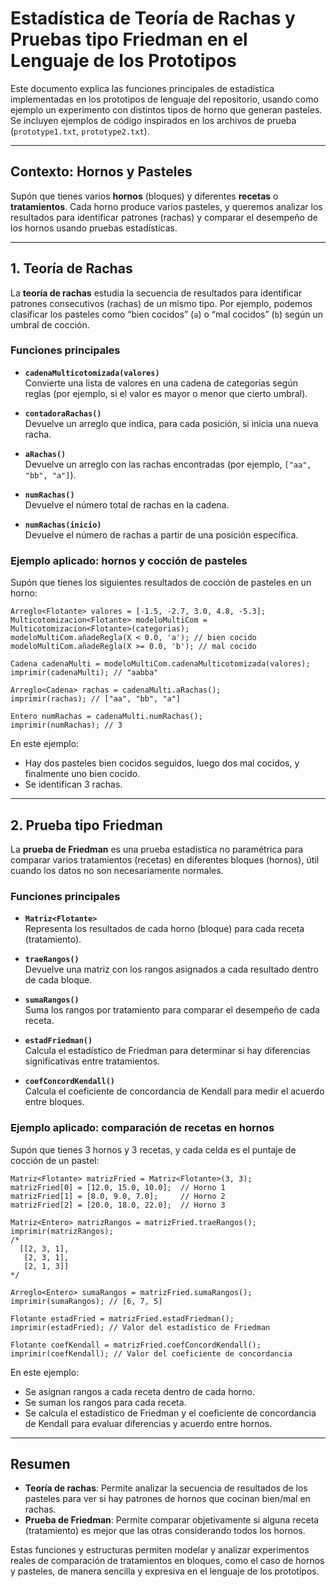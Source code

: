 # Estadística de Teoría de Rachas y Pruebas tipo Friedman en el Lenguaje de los Prototipos

Este documento explica las funciones principales de estadística implementadas en los prototipos de lenguaje del repositorio, usando como ejemplo un experimento con distintos tipos de horno que generan pasteles. Se incluyen ejemplos de código inspirados en los archivos de prueba (`prototype1.txt`, `prototype2.txt`).

---

## Contexto: Hornos y Pasteles

Supón que tienes varios **hornos** (bloques) y diferentes **recetas** o **tratamientos**. Cada horno produce varios pasteles, y queremos analizar los resultados para identificar patrones (rachas) y comparar el desempeño de los hornos usando pruebas estadísticas.

---

## 1. Teoría de Rachas

La **teoría de rachas** estudia la secuencia de resultados para identificar patrones consecutivos (rachas) de un mismo tipo. Por ejemplo, podemos clasificar los pasteles como “bien cocidos” (`a`) o “mal cocidos” (`b`) según un umbral de cocción.

### Funciones principales

- **`cadenaMulticotomizada(valores)`**  
  Convierte una lista de valores en una cadena de categorías según reglas (por ejemplo, si el valor es mayor o menor que cierto umbral).

- **`contadoraRachas()`**  
  Devuelve un arreglo que indica, para cada posición, si inicia una nueva racha.

- **`aRachas()`**  
  Devuelve un arreglo con las rachas encontradas (por ejemplo, `["aa", "bb", "a"]`).

- **`numRachas()`**  
  Devuelve el número total de rachas en la cadena.

- **`numRachas(inicio)`**  
  Devuelve el número de rachas a partir de una posición específica.

### Ejemplo aplicado: hornos y cocción de pasteles

Supón que tienes los siguientes resultados de cocción de pasteles en un horno:

```protolang
Arreglo<Flotante> valores = [-1.5, -2.7, 3.0, 4.8, -5.3];
Multicotomizacion<Flotante> modeloMultiCom = Multicotomizacion<Flotante>(categorias);
modeloMultiCom.añadeRegla(X < 0.0, 'a'); // bien cocido
modeloMultiCom.añadeRegla(X >= 0.0, 'b'); // mal cocido

Cadena cadenaMulti = modeloMultiCom.cadenaMulticotomizada(valores);
imprimir(cadenaMulti); // "aabba"

Arreglo<Cadena> rachas = cadenaMulti.aRachas();
imprimir(rachas); // ["aa", "bb", "a"]

Entero numRachas = cadenaMulti.numRachas();
imprimir(numRachas); // 3
```

En este ejemplo:
- Hay dos pasteles bien cocidos seguidos, luego dos mal cocidos, y finalmente uno bien cocido.
- Se identifican 3 rachas.

---

## 2. Prueba tipo Friedman

La **prueba de Friedman** es una prueba estadística no paramétrica para comparar varios tratamientos (recetas) en diferentes bloques (hornos), útil cuando los datos no son necesariamente normales.

### Funciones principales

- **`Matriz<Flotante>`**  
  Representa los resultados de cada horno (bloque) para cada receta (tratamiento).

- **`traeRangos()`**  
  Devuelve una matriz con los rangos asignados a cada resultado dentro de cada bloque.

- **`sumaRangos()`**  
  Suma los rangos por tratamiento para comparar el desempeño de cada receta.

- **`estadFriedman()`**  
  Calcula el estadístico de Friedman para determinar si hay diferencias significativas entre tratamientos.

- **`coefConcordKendall()`**  
  Calcula el coeficiente de concordancia de Kendall para medir el acuerdo entre bloques.

### Ejemplo aplicado: comparación de recetas en hornos

Supón que tienes 3 hornos y 3 recetas, y cada celda es el puntaje de cocción de un pastel:

```protolang
Matriz<Flotante> matrizFried = Matriz<Flotante>(3, 3);
matrizFried[0] = [12.0, 15.0, 10.0];  // Horno 1
matrizFried[1] = [8.0, 9.0, 7.0];     // Horno 2
matrizFried[2] = [20.0, 18.0, 22.0];  // Horno 3

Matriz<Entero> matrizRangos = matrizFried.traeRangos();
imprimir(matrizRangos);
/*
  [[2, 3, 1],
   [2, 3, 1],
   [2, 1, 3]]
*/

Arreglo<Entero> sumaRangos = matrizFried.sumaRangos();
imprimir(sumaRangos); // [6, 7, 5]

Flotante estadFried = matrizFried.estadFriedman();
imprimir(estadFried); // Valor del estadístico de Friedman

Flotante coefKendall = matrizFried.coefConcordKendall();
imprimir(coefKendall); // Valor del coeficiente de concordancia
```

En este ejemplo:
- Se asignan rangos a cada receta dentro de cada horno.
- Se suman los rangos para cada receta.
- Se calcula el estadístico de Friedman y el coeficiente de concordancia de Kendall para evaluar diferencias y acuerdo entre hornos.

---

## Resumen

- **Teoría de rachas**: Permite analizar la secuencia de resultados de los pasteles para ver si hay patrones de hornos que cocinan bien/mal en rachas.
- **Prueba de Friedman**: Permite comparar objetivamente si alguna receta (tratamiento) es mejor que las otras considerando todos los hornos.

Estas funciones y estructuras permiten modelar y analizar experimentos reales de comparación de tratamientos en bloques, como el caso de hornos y pasteles, de manera sencilla y expresiva en el lenguaje de los prototipos. 